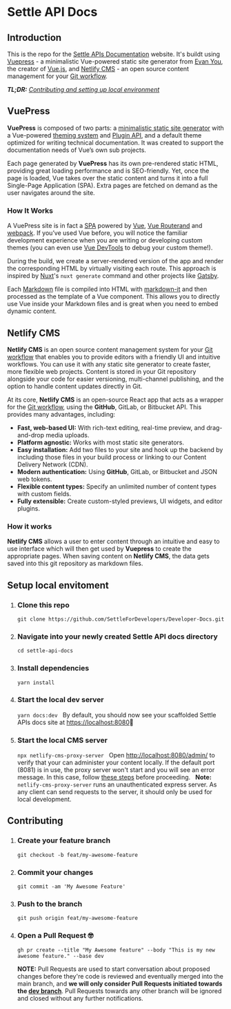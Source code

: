 # Settle API Docs

## Introduction

This is the repo for the [Settle APIs Documentation](https://developer.settle.eu/) website. It's buildt using [Vuepress](https://vuepress.vuejs.org/) - a minimalistic Vue-powered static site generator from [Evan You](https://evanyou.me/), the creator of [Vue.js](https://vuejs.org/), and [Netlify CMS](https://www.netlifycms.org/) - an open source content management for your [Git workflow](https://guides.github.com/introduction/flow/).

***TL;DR:*** *[Contributing and setting up local environment](#contributing)*

## VuePress

**VuePress** is composed of two parts: a [minimalistic static site generator](https://github.com/vuejs/vuepress/tree/master/packages/%40vuepress/core) with a Vue-powered [theming system](https://vuepress.vuejs.org/theme/) and [Plugin API](https://vuepress.vuejs.org/plugin/), and a default theme optimized for writing technical documentation. It was created to support the documentation needs of Vue’s own sub projects.

Each page generated by **VuePress** has its own pre-rendered static HTML, providing great loading performance and is SEO-friendly. Yet, once the page is loaded, Vue takes over the static content and turns it into a full Single-Page Application (SPA). Extra pages are fetched on demand as the user navigates around the site.

### How It Works

A VuePress site is in fact a [SPA](https://developer.mozilla.org/en-US/docs/Glossary/SPA) powered by [Vue](http://vuejs.org/), [Vue Routerand](https://github.com/vuejs/vue-router) and [webpack](http://webpack.js.org/). If you’ve used Vue before, you will notice the familiar development experience when you are writing or developing custom themes (you can even use [Vue DevTools](https://github.com/vuejs/vue-devtools) to debug your custom theme!).

During the build, we create a server-rendered version of the app and render the corresponding HTML by virtually visiting each route. This approach is inspired by [Nuxt](https://nuxtjs.org/)'s `nuxt generate` command and other projects like [Gatsby](https://www.gatsbyjs.org/).

Each [Markdown](https://www.markdownguide.org/) file is compiled into HTML with [markdown-it](https://github.com/markdown-it/markdown-it) and then processed as the template of a Vue component. This allows you to directly use Vue inside your Markdown files and is great when you need to embed dynamic content.

## Netlify CMS

**Netlify CMS** is an open source content management system for your [Git workflow](https://guides.github.com/introduction/flow/) that enables you to provide editors with a friendly UI and intuitive workflows. You can use it with any static site generator to create faster, more flexible web projects. Content is stored in your Git repository alongside your code for easier versioning, multi-channel publishing, and the option to handle content updates directly in Git.

At its core, **Netlify CMS** is an open-source React app that acts as a wrapper for the [Git workflow](https://guides.github.com/introduction/flow/), using the **GitHub**, GitLab, or Bitbucket API. This provides many advantages, including:

- **Fast, web-based UI:** With rich-text editing, real-time preview, and drag-and-drop media uploads.
- **Platform agnostic:** Works with most static site generators.
- **Easy installation:** Add two files to your site and hook up the backend by including those files in your build process or linking to our Content Delivery Network (CDN).
- **Modern authentication:** Using **GitHub**, GitLab, or Bitbucket and JSON web tokens.
- **Flexible content types:** Specify an unlimited number of content types with custom fields.
- **Fully extensible:** Create custom-styled previews, UI widgets, and editor plugins.

### How it works

**Netlify CMS** allows a user to enter content through an intuitive and easy to use interface which will then get used by **Vuepress** to create the appropriate pages. When saving content on **Netlify CMS**, the data gets saved into this git repository as markdown files.

## Setup local envitoment

1. ### Clone this repo

   `git clone https://github.com/SettleForDevelopers/Developer-Docs.git`

2. ### Navigate into your newly created Settle API docs directory

   `cd settle-api-docs`

3. ### Install dependencies

   `yarn install`

4. ### Start the local dev server

   `yarn docs:dev`
   &nbsp;
   By default, you should now see your scaffolded Settle APIs docs site at [https://localhost:8080](https://localhost:8080)🚀

5. ### Start the local CMS server

   `npx netlify-cms-proxy-server`
   &nbsp;
   Open [http://localhost:8080/admin/](http://localhost:8080/admin/) to verify that your can administer your content locally. If the default port (8081) is in use, the proxy server won't start and you will see an error message. In this case, follow [these steps](https://www.netlifycms.org/docs/beta-features/#configure-the-netlify-cms-proxy-server-port-number) before proceeding.
   &nbsp;
   **Note:** `netlify-cms-proxy-server` runs an unauthenticated express server. As any client can send requests to the server, it should only be used for local development.

## Contributing

1. ### Create your feature branch

   `git checkout -b feat/my-awesome-feature`

2. ### Commit your changes

   `git commit -am 'My Awesome Feature'`

3. ### Push to the branch

    `git push origin feat/my-awesome-feature`

4. ### Open a Pull Request 🤓

    `gh pr create --title "My Awesome feature" --body "This is my new awesome feature." --base dev`

    **NOTE:** Pull Requests are used to start conversation about proposed changes before they're code is reviewed and eventually merged into the main branch, and **we will only consider Pull Requests initiated towards the [dev branch](https://github.com/SettleAPI/developer-docs/tree/dev)**. Pull Requests towards any other branch will be ignored and closed without any further notifications.
